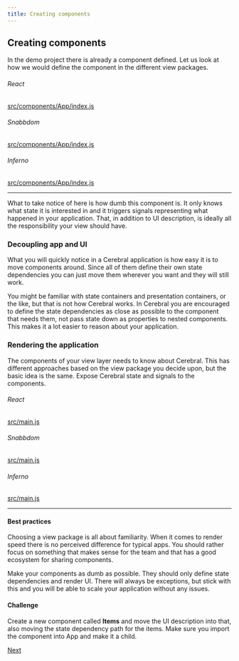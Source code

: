 ```yaml
---
title: Creating components
---
```


## Creating components

In the demo project there is already a component defined. Let us look at how we would define the component in the different view packages.

###### React

[src/components/App/index.js](https://github.com/cerebral/cerebral-website-tutorial-basic/blob/react/src/components/App/index.js)

###### Snabbdom

[src/components/App/index.js](https://github.com/cerebral/cerebral-website-tutorial-basic/blob/snabbdom/src/components/App/index.js)

###### Inferno

[src/components/App/index.js](https://github.com/cerebral/cerebral-website-tutorial-basic/blob/inferno/src/components/App/index.js)

------

What to take notice of here is how dumb this component is. It only knows what state it is interested in and it triggers signals representing what happened in your application. That, in addition to UI description, is ideally all the responsibility your view should have.

### Decoupling app and UI
What you will quickly notice in a Cerebral application is how easy it is to move components around. Since all of them define their own state dependencies you can just move them wherever you want and they will still work.

You might be familiar with state containers and presentation containers, or the like, but that is not how Cerebral works. In Cerebral you are encouraged to define the state dependencies as close as possible to the component that needs them, not pass state down as properties to nested components. This makes it a lot easier to reason about your application.

### Rendering the application
The components of your view layer needs to know about Cerebral. This has different approaches based on the view package you decide upon, but the basic idea is the same. Expose Cerebral state and signals to the components.

###### React

[src/main.js](https://github.com/cerebral/cerebral-website-tutorial-basic/blob/react/src/main.js)

###### Snabbdom

[src/main.js](https://github.com/cerebral/cerebral-website-tutorial-basic/blob/snabbdom/src/main.js)

###### Inferno

[src/main.js](https://github.com/cerebral/cerebral-website-tutorial-basic/blob/inferno/src/main.js)

------

#### Best practices
Choosing a view package is all about familiarity. When it comes to render speed there is no perceived difference for typical apps. You should rather focus on something that makes sense for the team and that has a good ecosystem for sharing components.

Make your components as dumb as possible. They should only define state dependencies and render UI. There will always be exceptions, but stick with this and you will be able to scale your application without any issues.

#### Challenge
Create a new component called **Items** and move the UI description into that, also moving the state dependency path for the items. Make sure you import the component into App and make it a child.

[Next](../tutorial-next-step/01_next_step.en.md)
